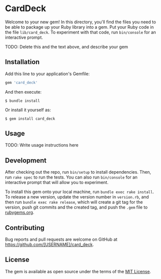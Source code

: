 # CardDeck

Welcome to your new gem! In this directory, you'll find the files you need to be able to package up your Ruby library into a gem. Put your Ruby code in the file `lib/card_deck`. To experiment with that code, run `bin/console` for an interactive prompt.

TODO: Delete this and the text above, and describe your gem

## Installation

Add this line to your application's Gemfile:

```ruby
gem 'card_deck'
```

And then execute:

    $ bundle install

Or install it yourself as:

    $ gem install card_deck

## Usage

TODO: Write usage instructions here

## Development

After checking out the repo, run `bin/setup` to install dependencies. Then, run `rake spec` to run the tests. You can also run `bin/console` for an interactive prompt that will allow you to experiment.

To install this gem onto your local machine, run `bundle exec rake install`. To release a new version, update the version number in `version.rb`, and then run `bundle exec rake release`, which will create a git tag for the version, push git commits and the created tag, and push the `.gem` file to [rubygems.org](https://rubygems.org).

## Contributing

Bug reports and pull requests are welcome on GitHub at https://github.com/[USERNAME]/card_deck.

## License

The gem is available as open source under the terms of the [MIT License](https://opensource.org/licenses/MIT).
